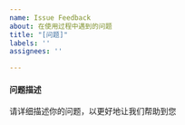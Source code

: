 ```yaml
---
name: Issue Feedback
about: 在使用过程中遇到的问题
title: "[问题]"
labels: ''
assignees: ''

---
```


#### 问题描述
请详细描述你的问题，以更好地让我们帮助到您
